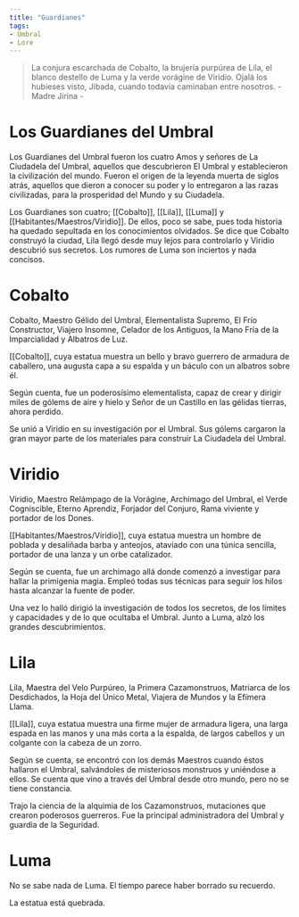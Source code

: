 ```yaml
---
title: "Guardianes"
tags:
- Umbral
- Lore
---
```


> La conjura escarchada de Cobalto, la brujería purpúrea de Lila, el blanco destello de Luma y la verde vorágine de Viridio. Ojalá los hubieses visto, Jibada, cuando todavía caminaban entre nosotros. - Madre Jirina -

Los Guardianes del Umbral
=========================

Los Guardianes del Umbral fueron los cuatro Amos y señores de La Ciudadela del Umbral, aquellos que descubrieron El Umbral y establecieron la civilización del mundo. Fueron el origen de la leyenda muerta de siglos atrás, aquellos que dieron a conocer su poder y lo entregaron a las razas civilizadas, para la prosperidad del Mundo y su Ciudadela.

Los Guardianes son cuatro; [[Cobalto]], [[Lila]], [[Luma]] y [[Habitantes/Maestros/Viridio]]. De ellos, poco se sabe, pues toda historia ha quedado sepultada en los conocimientos olvidados. Se dice que Cobalto construyó la ciudad, Lila llegó desde muy lejos para controlarlo y Viridio descubrió sus secretos. Los rumores de Luma son inciertos y nada concisos.

Cobalto
=======

Cobalto, Maestro Gélido del Umbral, Elementalista Supremo, El Frío Constructor, Viajero Insomne, Celador de los Antiguos, la Mano Fría de la Imparcialidad y Albatros de Luz.

[[Cobalto]], cuya estatua muestra un bello y bravo guerrero de armadura de caballero, una augusta capa a su espalda y un báculo con un albatros sobre él.

Según cuenta, fue un poderosísimo elementalista, capaz de crear y dirigir miles de gólems de aire y hielo y Señor de un Castillo en las gélidas tierras, ahora perdido.

Se unió a Viridio en su investigación por el Umbral. Sus gólems cargaron la gran mayor parte de los materiales para construir La Ciudadela del Umbral.

Viridio
=======

Viridio, Maestro Relámpago de la Vorágine, Archimago del Umbral, el Verde Cogniscible, Eterno Aprendiz, Forjador del Conjuro, Rama viviente y portador de los Dones.

[[Habitantes/Maestros/Viridio]], cuya estatua muestra un hombre de poblada y desaliñada barba y anteojos, ataviado con una túnica sencilla, portador de una lanza y un orbe catalizador.

Según se cuenta, fue un archimago allá donde comenzó a investigar para hallar la primigenia magia. Empleó todas sus técnicas para seguir los hilos hasta alcanzar la fuente de poder.

Una vez lo halló dirigió la investigación de todos los secretos, de los límites y capacidades y de lo que ocultaba el Umbral. Junto a Luma, alzó los grandes descubrimientos.

Lila
====

Lila, Maestra del Velo Purpúreo, la Primera Cazamonstruos, Matriarca de los Desdichados, la Hoja del Único Metal, Viajera de Mundos y la Efímera Llama.

[[Lila]], cuya estatua muestra una firme mujer de armadura ligera, una larga espada en las manos y una más corta a la espalda, de largos cabellos y un colgante con la cabeza de un zorro.

Según se cuenta, se encontró con los demás Maestros cuando éstos hallaron el Umbral, salvándoles de misteriosos monstruos y uniéndose a ellos. Se cuenta que vino a través del Umbral desde otro mundo, pero no se tiene constancia.

Trajo la ciencia de la alquimia de los Cazamonstruos, mutaciones que crearon poderosos guerreros. Fue la principal administradora del Umbral y guardia de la Seguridad.

Luma
====

No se sabe nada de Luma. El tiempo parece haber borrado su recuerdo.

La estatua está quebrada.